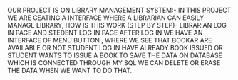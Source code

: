 OUR PROJECT IS ON LIBRARY MANAGEMENT SYSTEM:-
IN THIS PROJECT WE ARE CEATING A INTERFACE WHERE A LIBRARIAN CAN EASILY MANAGE LIBRARY,
HOW IS THIS WORK (STEP BY STEP)-
LIBRARIAN LOG IN PAGE AND STEDENT LOG IN PAGE
AFTER LOG IN 
WE HAVE AN INTERFACE OF MENU BUTTON , WHERE WE SEE THAT BOOKAR ARE AVAILABLE OR NOT STUDENT LOG IN HAVE ALREADY BOOK ISSUED OR STUDENT WANTS TO ISSUE A BOOK TO SAVE THE DATA ON DATABASE WHICH IS CONNECTED THROUGH MY SQL
WE CAN DELETE OR ERASE THE DATA WHEN WE WANT TO DO THAT.
